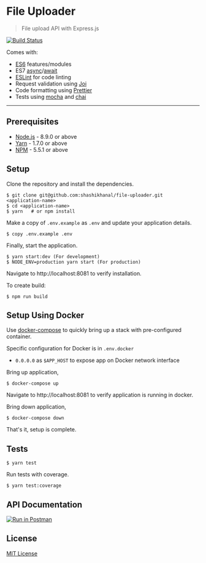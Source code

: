 <h1 align="left">
  File Uploader
</h1>

> File upload API with Express.js

[![Build Status](https://travis-ci.org/shashikhanal/file-uploader.svg?branch=master)](https://travis-ci.org/shashikhanal/file-uploader)

Comes with:

- [ES6](http://babeljs.io/learn-es2015/) features/modules
- ES7 [async](https://developer.mozilla.org/en-US/docs/Web/JavaScript/Reference/Statements/async_function)/[await](https://developer.mozilla.org/en-US/docs/Web/JavaScript/Reference/Operators/await)
- [ESLint](http://eslint.org/) for code linting
- Request validation using [Joi](https://www.npmjs.com/package/joi)
- Code formatting using [Prettier](https://www.npmjs.com/package/prettier)
- Tests using [mocha](https://www.npmjs.com/package/mocha) and [chai](https://www.npmjs.com/package/chai)

---

## Prerequisites

- [Node.js](https://yarnpkg.com/en/docs/install) - 8.9.0 or above
- [Yarn](https://yarnpkg.com/en/docs/install) - 1.7.0 or above
- [NPM](https://docs.npmjs.com/getting-started/installing-node) - 5.5.1 or above

## Setup

Clone the repository and install the dependencies.

    $ git clone git@github.com:shashikhanal/file-uploader.git <application-name>
    $ cd <application-name>
    $ yarn   # or npm install

Make a copy of `.env.example` as `.env` and update your application details.

    $ copy .env.example .env

Finally, start the application.

    $ yarn start:dev (For development)
    $ NODE_ENV=production yarn start (For production)

Navigate to http://localhost:8081 to verify installation.

To create build:

    $ npm run build

## Setup Using Docker

Use [docker-compose](https://docs.docker.com/compose/) to quickly bring up a stack with pre-configured container.

Specific configuration for Docker is in `.env.docker`

- `0.0.0.0` as `$APP_HOST` to expose app on Docker network interface

Bring up application,

    $ docker-compose up

Navigate to http://localhost:8081 to verify application is running in docker.

Bring down application,

    $ docker-compose down

That's it, setup is complete.

## Tests

    $ yarn test

Run tests with coverage.

    $ yarn test:coverage

## API Documentation

[![Run in Postman](https://run.pstmn.io/button.svg)](https://app.getpostman.com/run-collection/e1e32d5398a5ee0465ef)

## License

[MIT License](https://opensource.org/licenses/MIT)
